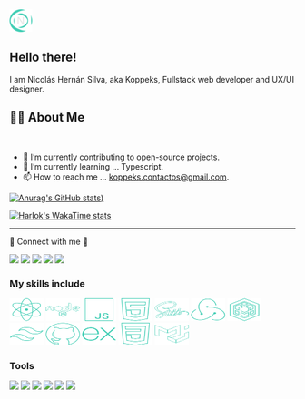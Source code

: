 <!-- Greeting -->
<img title="Logo" alt="Logo" src="./Logo.svg" width="40" height="40" />

## Hello there!

<p>I am Nicolás Hernán Silva, aka Koppeks, Fullstack web developer and UX/UI designer.
</p>

<!--Introduction -->
## 🧑🏽 About Me

</br>

- 🔧 I’m currently contributing to open-source projects.
- 📖 I’m currently learning ... Typescript.
- 📫 How to reach me ... koppeks.contactos@gmail.com.

[![Anurag's GitHub stats](https://github-readme-stats.vercel.app/api?username=Koppeks&show_icons=true&theme=shadow_blue))](https://github.com/anuraghazra/github-readme-stats)

[![Harlok's WakaTime stats](https://github-readme-stats.vercel.app/api/wakatime?username=Koppeks)](https://github.com/anuraghazra/github-readme-stats)

<hr>
 📡 Connect with me 📱

<p>
<a href="https://www.linkedin.com/in/nicolas-silva/"><img src="https://img.shields.io/badge/-Nicolás%20Silva-0077B5?style=for-the-badge&logo=Linkedin&logoColor=white"/></a>
<a href="mailto:koppeks.contactos@gmail.com"><img src="https://img.shields.io/badge/-koppeks.contactos@gmail.com-D14836?style=for-the-badge&logo=Gmail&logoColor=white"/></a>
<a href="https://www.instagram.com/nico.silva.08/"><img src="https://img.shields.io/badge/-nico.silva.08-E4405F?style=for-the-badge&logo=Instagram&logoColor=white"/></a>
<a href="https://www.discord.com/users/360895618966880259"><img src="https://img.shields.io/badge/-koppeks-7289da?style=for-the-badge&logo=discord&logoColor=white"/></a>
<a href="https://nicolas-silva.vercel.app/"><img src="https://img.shields.io/badge/-Nicolás Silva-3C956A?style=for-the-badge&logo=About.me&logoColor=white"/></a>
</p>


### My skills include

<p>
	<img title="React" alt="react" src="./react.svg" width="60" height="40" />
	<img title="NodeJS" alt="NodeJS" src="./nodejs.svg" width="60" height="40" />
	<img title="JavaScript" alt="JavaScript" src="./javascript.svg" width="60"  height="40" />
	<img title="html" alt="html" src="./html.svg" width="60"  height="40" />
	<img title="sass" alt="sass" src="./sass.svg" width="60"  height="40" />
	<img title="reduxtoolkit" alt="reduxtoolkit" src="./reduxtoolkit.svg" width="60"  height="40" />
	<img title="sequelize" alt="sequelize" src="./sequelize.svg" width="60"  height="40" />
	<img title="tailwind" alt="tailwind" src="./tailwind.svg" width="60"  height="40" />
	<img title="github" alt="github" src="./github.svg" width="60"  height="40" />
	<img title="express" alt="express" src="./express.svg" width="60"  height="40" />
	<img title="css" alt="css" src="./css.svg" width="60"  height="40" />
	<img title="materialui" alt="materialui" src="./materialui.svg" width="60"  height="40" />
</p>

### Tools

<p>
<img src="https://img.shields.io/badge/-Figma-white?style=for-the-badge&logo=Figma"/>
<img src="https://img.shields.io/badge/-Notion-666?style=for-the-badge&logo=Notion"/>
<img src="https://img.shields.io/badge/-Jira-0077B5?style=for-the-badge&logo=Jira"/>
<img src="https://img.shields.io/badge/-Trello-0087E9?style=for-the-badge&logo=Trello"/>
<img src="https://img.shields.io/badge/-Gimp-442E25?style=for-the-badge&logo=Gimp"/>
<img src="https://img.shields.io/badge/-GitHub-000?style=for-the-badge&logo=GitHub"/>
</p>
